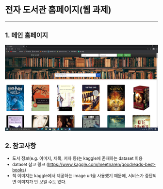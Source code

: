 # 전자 도서관 홈페이지(웹 과제)

---

## 1. 메인 홈페이지

<img src="images/main.png" alt="main" style="zoom:80%;" />

<br>

## 2. 참고사항

- 도서 정보(e.g. 이미지, 제목, 저자 등)는 kaggle에 존재하는 dataset 이용
- dataset 참고 링크 (https://www.kaggle.com/meetnaren/goodreads-best-books)
- 책 이미지는 kaggle에서 제공하는 image url을 사용했기 때문에, 서비스가 중단되면 이미지가 안 보일 수도 있다.
